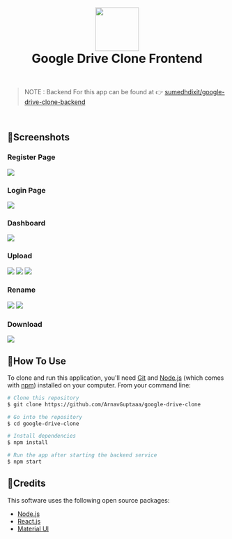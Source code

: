 <!-- Logo and Title -->
<h1 align="center">
    <img src="https://upload.wikimedia.org/wikipedia/commons/7/74/Googledrive_logo.svg" height=100>
    <br />
    Google Drive Clone Frontend
    <br />
</h1>

<br />

> NOTE : Backend For this app can be found at 👉 [sumedhdixit/google-drive-clone-backend](https://github.com/sumedhdixit/google-drive-clone-backend.git)

<br />

## 📌Screenshots

### Register Page

<img src="https://drive.google.com/uc?export=download&id=15jVIxctzfWK-RTyaKewGxzCwAC_vNcCQ">

### Login Page

<img src="https://drive.google.com/uc?export=download&id=1ICmczlBRjcEY0mgI_4Hqg_dMhJOm55h3">

### Dashboard

<img src="https://drive.google.com/uc?export=download&id=1SUsuzCR4sVAPG66ukYVd4nEqgc9rmBSg">

### Upload

<img src="https://drive.google.com/uc?export=download&id=1RVu4qobLfXwt_qBeHgGEmiBmiHftBKB8">
<img src="https://drive.google.com/uc?export=download&id=1Xp6YSBpv-wvYS3WFgfXZ4dES-Alf0UKW">
<img src="https://drive.google.com/uc?export=download&id=1XrGMTayK4Qf3RTFDDoK4a3b3yWsFYOwy">

### Rename

<img src="https://drive.google.com/uc?export=download&id=1_Agz_EJ6Em7RlUtZzw3n2EZetmZyDolz">
<img src="https://drive.google.com/uc?export=download&id=1ewgc1QvYvTXx5LPfFGrxcN2q0fIyKfEo">

### Download

<img src="https://drive.google.com/uc?export=download&id=1x7D7Aatso8BrdnPTMwF-UULTGEsrPi-7">

<br />

## 📌How To Use

To clone and run this application, you'll need [Git](https://git-scm.com) and [Node.js](https://nodejs.org/en/download/) (which comes with [npm](http://npmjs.com)) installed on your computer. From your command line:

```bash
# Clone this repository
$ git clone https://github.com/ArnavGuptaaa/google-drive-clone

# Go into the repository
$ cd google-drive-clone

# Install dependencies
$ npm install

# Run the app after starting the backend service
$ npm start
```

## 📌Credits

This software uses the following open source packages:

- [Node.js](https://nodejs.org/)
- [React.js](https://github.com/facebook/react)
- [Material UI](https://mui.com/)
